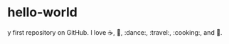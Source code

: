 # hello-world
y first repository on GitHub.
I love :coffee:, :pizza:, :dance:, :travel:, :cooking:, and :badminton:.

